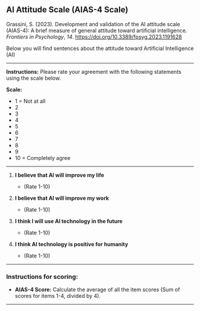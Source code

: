 ## AI Attitude Scale (AIAS-4 Scale)


Grassini, S. (2023). Development and validation of the AI attitude scale (AIAS-4): A brief measure of general attitude toward artificial intelligence. *Frontiers in Psychology*, *14*. https://doi.org/10.3389/fpsyg.2023.1191628

Below you will find sentences about the attitude toward Artificial Intelligence (AI)

---

**Instructions:** Please rate your agreement with the following statements using the scale below.

**Scale:**
*   1 = Not at all
*   2
*   3
*   4
*   5
*   6
*   7
*   8
*   9
*   10 = Completely agree

---

1.  **I believe that AI will improve my life**
    *   (Rate 1-10)

2.  **I believe that AI will improve my work**
    *   (Rate 1-10)

3.  **I think I will use AI technology in the future**
    *   (Rate 1-10)

4.  **I think AI technology is positive for humanity**
    *   (Rate 1-10)

---

### Instructions for scoring:

*   **AIAS-4 Score:** Calculate the average of all the item scores (Sum of scores for items 1-4, divided by 4).

---

